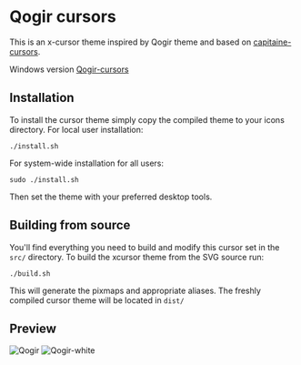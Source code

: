 # Qogir cursors
This is an x-cursor theme inspired by Qogir theme and
based on [capitaine-cursors](https://github.com/keeferrourke/capitaine-cursors).

Windows version [Qogir-cursors](https://github.com/EnisHalimi/Qogir-cursor-windows)

## Installation
To install the cursor theme simply copy the compiled theme to your icons
directory. For local user installation:

```
./install.sh
```

For system-wide installation for all users:

```
sudo ./install.sh
```

Then set the theme with your preferred desktop tools.

## Building from source
You'll find everything you need to build and modify this cursor set in
the `src/` directory. To build the xcursor theme from the SVG source
run:

```
./build.sh
```

This will generate the pixmaps and appropriate aliases.
The freshly compiled cursor theme will be located in `dist/`

## Preview
![Qogir](preview.png)
![Qogir-white](preview-white.png)
